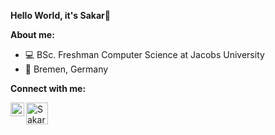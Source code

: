 **Hello World, it's Sakar👋**

**About me:**

- 💻 BSc. Freshman Computer Science at Jacobs University
- 📍 Bremen, Germany


**Connect with me:**

<a href="https://www.linkedin.com/in/sakarg/">
  <img align="left" alt="Sakar's LinkedIn" width="22px" src="https://cdn.exclaimer.com/Handbook%20Images/linkedin-icon_128x128.png?_ga=2.82811990.1712353861.1614541669-81690672.1614541669" />
</a>

<a href="mailto:sakargopal@gmail.com">
  <img align="left" alt="Sakar's Gmail" width="35px" src="https://www.flaticon.com/svg/vstatic/svg/281/281769.svg?token=exp=1614811992~hmac=37987644f9283a3df77e34be291421a2g" />
</a>
